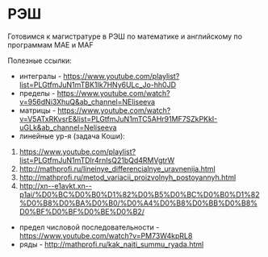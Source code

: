 # РЭШ

Готовимся к магистратуре в РЭШ по математике и английскому по программам MAE и MAF

Полезные ссылки:

+ интегралы - https://www.youtube.com/playlist?list=PLGtfmJuN1mTBK1Ik7HNy6ULc_Jo-hh0JD
+ пределы - https://www.youtube.com/watch?v=956dNi3XhuQ&ab_channel=NEliseeva
+ матрицы - https://www.youtube.com/watch?v=V5ATxRKvsrE&list=PLGtfmJuN1mTC5AHr91MF7SZkPKkI-uGLk&ab_channel=Neliseeva
+ линейные ур-я (задача Коши): 
1. https://www.youtube.com/playlist?list=PLGtfmJuN1mTDlr4rnIsQ21bQd4RMVgtrW
2. http://mathprofi.ru/lineinye_differencialnye_uravnenija.html
3. http://mathprofi.ru/metod_variacii_proizvolnyh_postoyannyh.html
4. http://xn--e1avkt.xn--p1ai/%D0%BC%D0%B0%D1%82%D0%B5%D0%BC%D0%B0%D1%82%D0%B8%D0%BA%D0%B0/%D0%A4%D0%B8%D0%BB%D0%B8%D0%BF%D0%BF%D0%BE%D0%B2/
+ предел числовой последовательности - https://www.youtube.com/watch?v=PM73W4kpRL8
+ ряды - http://mathprofi.ru/kak_naiti_summu_ryada.html
